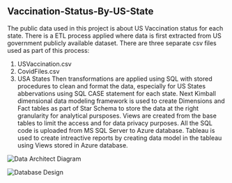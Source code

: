 ## **Vaccination-Status-By-US-State**
The public data used in this project is about US Vaccination status for each state.
There is a ETL process applied where data is first extracted from US government publicly available dataset. 
There are three separate csv files used as part of this process: 
  1) USVaccination.csv
  2) CovidFiles.csv
  3) USA States
Then transformations are applied using SQL with stored procedures to clean and format the data, especially for US States abbervations using SQL CASE statement for each state.
Next Kimball dimensional data modeling framework is used to create Dimensions and Fact tables as part of Star Schema to store the data at the right granularity for analytical pursposes.
Views are created from the base tables to limit the access and for data privacy purposes.
All the SQL code is uploaded from MS SQL Server to Azure database.
Tableau is used to create intreactive reports by creating data model in the tableau using Views stored in Azure database.


![Data Architect Diagram](https://github.com/krishnak-de/Vaccination-By-US-States/assets/130612282/7b4c1fb7-1551-4b70-8854-c71362634f53)



![Database Design](https://github.com/krishnak-de/Vaccination-By-US-States/assets/130612282/f47c3a25-e497-471a-b41a-0738365a5224)



